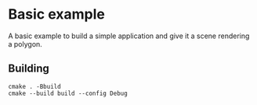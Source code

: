 # Basic example

A basic example to build a simple application and give it a scene rendering a polygon.

## Building

```
cmake . -Bbuild
cmake --build build --config Debug
```